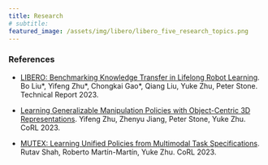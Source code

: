 ```yaml
---
title: Research
# subtitle: 
featured_image: /assets/img/libero/libero_five_research_topics.png
---
```


### References

<!-- - [GROOT](). Yifeng Zhu. CoRL 2023.
- [Mutex](). Rutav Shah. CoRL 2023. -->

- [LIBERO: Benchmarking Knowledge Transfer in Lifelong Robot Learning](https://arxiv.org/abs/2306.03310). Bo Liu\*, Yifeng Zhu\*, Chongkai Gao\*, Qiang Liu, Yuke Zhu, Peter Stone. Technical Report 2023.

- [Learning Generalizable Manipulation Policies with Object-Centric 3D Representations](https://openreview.net/forum?id=9SM6l0HyY_). Yifeng Zhu, Zhenyu Jiang, Peter Stone, Yuke Zhu. CoRL 2023.

- [MUTEX: Learning Unified Policies from Multimodal Task Specifications](https://arxiv.org/abs/2309.14320). Rutav Shah, Roberto Martín-Martín, Yuke Zhu. CoRL 2023.
